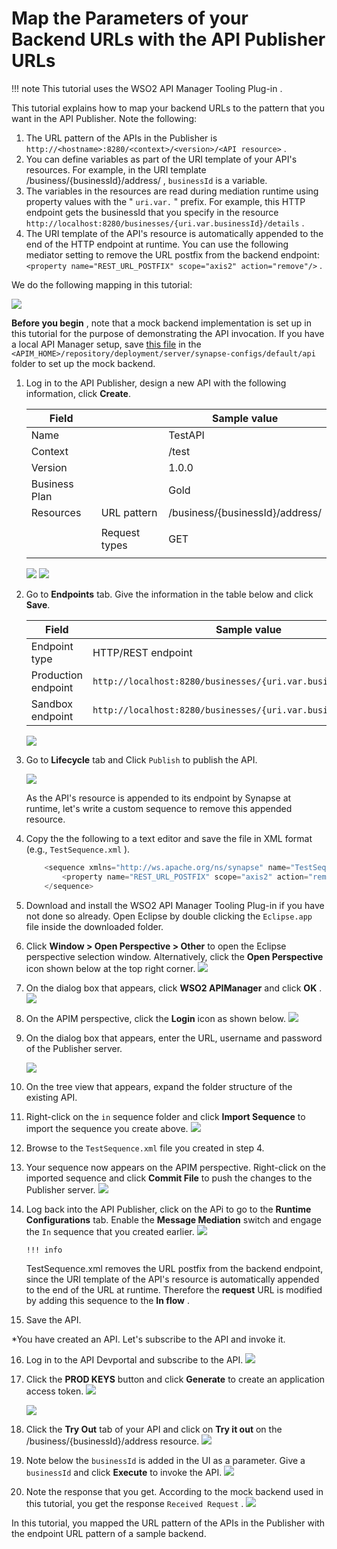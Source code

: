 # Map the Parameters of your Backend URLs with the API Publisher URLs

!!! note
This tutorial uses the WSO2 API Manager Tooling Plug-in .


This tutorial explains how to map your backend URLs to the pattern that you want in the API Publisher. Note the following:

1.  The URL pattern of the APIs in the Publisher is `http://<hostname>:8280/<context>/<version>/<API resource>` .
2.  You can define variables as part of the URI template of your API's resources. For example, in the URI template /business/{businessId}/address/ , `businessId` is a variable.
3.  The variables in the resources are read during mediation runtime using property values with the " `uri.var.` " prefix. For example, this HTTP endpoint gets the businessId that you specify in the resource `http://localhost:8280/businesses/{uri.var.businessId}/details` .
4.  The URI template of the API's resource is automatically appended to the end of the HTTP endpoint at runtime. You can use the following mediator setting to remove the URL postfix from the backend endpoint: `<property name="REST_URL_POSTFIX" scope="axis2" action="remove"/>` .

We do the following mapping in this tutorial:

![](../../../assets/img/Learn/url-mapping.png)

**Before you begin** , note that a mock backend implementation is set up in this tutorial for the purpose of demonstrating the API invocation. If you have a local API Manager setup, save [this file](https://docs.wso2.com/download/attachments/45966776/Response_API.xml?version=1&modificationDate=1433789423000&api=v2) in the `<APIM_HOME>/repository/deployment/server/synapse-configs/default/api` folder to set up the mock backend.

1.  Log in to the API Publisher, design a new API with the following information, click **Create**.

    <table>
    <thead>
    <tr class="header">
    <th>Field</th>
    <th><br />
    </th>
    <th>Sample value</th>
    </tr>
    </thead>
    <tbody>
    <tr class="odd">
    <td>Name</td>
    <td><br />
    </td>
    <td>TestAPI</td>
    </tr>
    <tr class="even">
    <td>Context</td>
    <td><br />
    </td>
    <td>/test</td>
    </tr>
    <tr class="odd">
    <td>Version</td>
    <td><br />
    </td>
    <td>1.0.0</td>
    </tr>
    <tr class="even">
    <td>Business Plan</td>
    <td><br />
    </td>
    <td>Gold</td>
    </tr>
    <tr class="odd">
    <td>Resources</td>
    <td>URL pattern</td>
    <td>/business/{businessId}/address/</td>
    </tr>
    <tr class="even">
    <td><br />
    </td>
    <td>Request types</td>
    <td><p>GET</p></td>
    </tr>
    </tbody>
    </table>

    ![](/assets/img/Learn/create-test-api.png)
    ![](/assets/img/Learn/test-api-add-resource.png)

2.  Go to **Endpoints** tab. Give the information in the table below and click **Save**.

    | Field               | Sample value                                                                                                                    |
    |---------------------|---------------------------------------------------------------------------------------------------------------------------------|
    | Endpoint type       | HTTP/REST endpoint                                                                                                              |
    | Production endpoint | `http://localhost:8280/businesses/{uri.var.businessId}/details` |
    | Sandbox endpoint    | `http://localhost:8280/businesses/{uri.var.businessId}/details`|

    ![](/assets/img/Learn/test-api-add-endpoints.png)

3.  Go to **Lifecycle** tab and Click `Publish` to publish the API.

    ![](/assets/img/Learn/test-api-publish.png)

    As the API's resource is appended to its endpoint by Synapse at runtime, let's write a custom sequence to remove this appended resource.

4.  Copy the the following to a text editor and save the file in XML format (e.g., `TestSequence.xml` ).

    ``` java
        <sequence xmlns="http://ws.apache.org/ns/synapse" name="TestSequence">
            <property name="REST_URL_POSTFIX" scope="axis2" action="remove"/>
        </sequence>
    ```

5.  Download and install the WSO2 API Manager Tooling Plug-in if you have not done so already. Open Eclipse by double clicking the `Eclipse.app` file inside the downloaded folder.

6.  Click **Window &gt; Open Perspective &gt; Other** to open the Eclipse perspective selection window. Alternatively, click the **Open Perspective** icon shown below at the top right corner.
    ![](../../../assets/img/Learn/eclipse-open-perspective.png)
7.  On the dialog box that appears, click **WSO2 APIManager** and click **OK** .
    ![](../../../assets/img/Learn/eclipse-open-apim.png)

8.  On the APIM perspective, click the **Login** icon as shown below.
    ![](../../../assets/img/Learn/eclipse-login.png)
9.  On the dialog box that appears, enter the URL, username and password of the Publisher server.

    ![](../../../assets/img/Learn/eclipse-login-to-apim-registry.png)

10. On the tree view that appears, expand the folder structure of the existing API.

11. Right-click on the `in` sequence folder and click **Import Sequence** to import the sequence you create above.
    ![](/assets/img/Learn/eclipse-import-in-seq.png)

12. Browse to the `TestSequence.xml` file you created in step 4.

13. Your sequence now appears on the APIM perspective. Right-click on the imported sequence and click **Commit File** to push the changes to the Publisher server.
    ![](../../../assets/img/Learn/eclipse-commit-test-seq.png)

14. Log back into the API Publisher, click on the APi to go to the **Runtime Configurations** tab.
Enable the **Message Mediation**  switch and engage the `In` sequence that you created earlier.
    ![](../../../assets/img/Learn/upload-test-seq.png)

        !!! info
    TestSequence.xml removes the URL postfix from the backend endpoint, since the URI template of the API's resource is automatically appended to the end of the URL at runtime. Therefore the **request** URL is modified by adding this sequence to the **In flow** .


15. Save the API.

*You have created an API. Let's subscribe to the API and invoke it.

16. Log in to the API Devportal and subscribe to the API.
    ![](../../../assets/img/Learn/test-api-subscribe.png)

17. Click the **PROD KEYS** button and click **Generate** to create an application access token. 
    ![](../../../assets/img/Learn/test-api-prod-keys.png)

    ![](../../../assets/img/Learn/test-api-prod-keys-generate.png)

18. Click the **Try Out** tab of your API and click on **Try it out** on the /business/{businessId}/address resource.
    ![](../../../assets/img/Learn/test-api-try-out.png)

19. Note below the `businessId` is added in the UI as a parameter. Give a `businessId` and click **Execute** to invoke the API.
    ![](../../../assets/img/Learn/test-api-tryout-execute.png)

20. Note the response that you get. According to the mock backend used in this tutorial, you get the response `Received Request` .
    ![](/assets/img/Learn/test-api-resource.png)

In this tutorial, you mapped the URL pattern of the APIs in the Publisher with the endpoint URL pattern of a sample backend.
